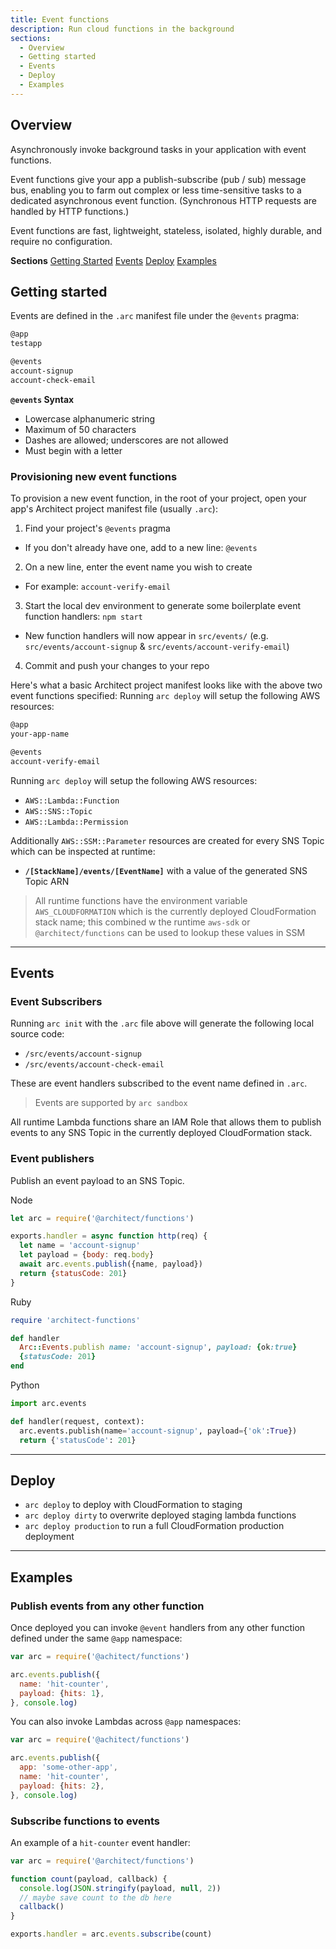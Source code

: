 ```yaml
---
title: Event functions
description: Run cloud functions in the background
sections:
  - Overview
  - Getting started
  - Events
  - Deploy
  - Examples
---
```


## Overview

Asynchronously invoke background tasks in your application with event functions.

Event functions give your app a publish-subscribe (pub / sub) message bus, enabling you to farm out complex or less time-sensitive tasks to a dedicated asynchronous event function. (Synchronous HTTP requests are handled by HTTP functions.)

Event functions are fast, lightweight, stateless, isolated, highly durable, and require no configuration.

**Sections**
[Getting Started](#getting-started)
[Events](#events)
[Deploy](#deploy)
[Examples](#examples)

## Getting started

Events are defined in the `.arc` manifest file under the `@events` pragma:

```bash
@app
testapp

@events
account-signup
account-check-email
```

**`@events` Syntax**
- Lowercase alphanumeric string
- Maximum of 50 characters
- Dashes are allowed; underscores are not allowed
- Must begin with a letter

### Provisioning new event functions

To provision a new event function, in the root of your project, open your app's Architect project manifest file (usually `.arc`):

1. Find your project's `@events` pragma
  - If you don't already have one, add to a new line: `@events`
2. On a new line, enter the event name you wish to create
  - For example: `account-verify-email`
3. Start the local dev environment to generate some boilerplate event function handlers: `npm start`
  - New function handlers will now appear in `src/events/` (e.g. `src/events/account-signup` & `src/events/account-verify-email`)
4. Commit and push your changes to your repo

Here's what a basic Architect project manifest looks like with the above two event functions specified:
Running `arc deploy` will setup the following AWS resources:

```bash
@app
your-app-name

@events
account-verify-email
```

Running `arc deploy` will setup the following AWS resources:

- `AWS::Lambda::Function`
- `AWS::SNS::Topic`
- `AWS::Lambda::Permission`

Additionally `AWS::SSM::Parameter` resources are created for every SNS Topic which can be inspected at runtime:

- **`/[StackName]/events/[EventName]`** with a value of the generated SNS Topic ARN

> All runtime functions have the environment variable `AWS_CLOUDFORMATION` which is the currently deployed CloudFormation stack name; this combined w the runtime `aws-sdk` or `@architect/functions` can be used to lookup these values in SSM

--- 

## Events

### Event Subscribers

Running `arc init` with the `.arc` file above will generate the following local source code:

- `/src/events/account-signup`
- `/src/events/account-check-email`

These are event handlers subscribed to the event name defined in `.arc`.

> Events are supported by `arc sandbox`

All runtime Lambda functions share an IAM Role that allows them to publish events to any SNS Topic in the currently deployed CloudFormation stack. 

### Event publishers

Publish an event payload to an SNS Topic.

Node

```javascript
let arc = require('@architect/functions')

exports.handler = async function http(req) {
  let name = 'account-signup'
  let payload = {body: req.body}
  await arc.events.publish({name, payload})
  return {statusCode: 201}
}
```

Ruby

```ruby
require 'architect-functions'

def handler
  Arc::Events.publish name: 'account-signup', payload: {ok:true}
  {statusCode: 201}
end
```

Python

```python
import arc.events

def handler(request, context):
  arc.events.publish(name='account-signup', payload={'ok':True})
  return {'statusCode': 201}
```

---
## Deploy

- `arc deploy` to deploy with CloudFormation to staging
- `arc deploy dirty` to overwrite deployed staging lambda functions 
- `arc deploy production` to run a full CloudFormation production deployment

---

## Examples

### Publish events from any other function

Once deployed you can invoke `@event` handlers from any other function defined under the same `@app` namespace:

```javascript
var arc = require('@achitect/functions')

arc.events.publish({
  name: 'hit-counter',
  payload: {hits: 1},
}, console.log)
```

You can also invoke Lambdas across `@app` namespaces:

```javascript
var arc = require('@achitect/functions')

arc.events.publish({
  app: 'some-other-app',
  name: 'hit-counter',
  payload: {hits: 2},
}, console.log)
```

### Subscribe functions to events

An example of a `hit-counter` event handler:

```javascript
var arc = require('@architect/functions')

function count(payload, callback) {
  console.log(JSON.stringify(payload, null, 2))
  // maybe save count to the db here
  callback()
}

exports.handler = arc.events.subscribe(count)
```

